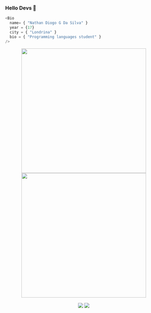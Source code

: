 ### Hello Devs 👋
```js
<Bio 
  name= { "Nathan Diogo G Da Silva" }
  year = {17}
  city = { "Londrina" }
  bio = { "Programming languages student" }
/>
```
<div align="center">
    <a href="https://github.com/NathanDG">
    <img src= "https://github-readme-stats.vercel.app/api?username=NathanDG&show_icons=true&theme=dark&include_all_commits=true&count_private=true" width = 400 />
    <img src = "https://github-readme-streak-stats.herokuapp.com?user=NathanDG&theme=dark&hide_border=false" width = 400>
    <br><br>
    <div>
        <a href = "mailto:nathan_diogo1@hotmail.com"><img src="https://img.shields.io/badge/-Gmail-%23333?style=for-the-badge&logo=gmail&logoColor=white" target="_blank"></a>
        <a href="https://www.linkedin.com/in/nathandiogo" target="_blank"><img src="https://img.shields.io/badge/-LinkedIn-%230077B5?style=for-the-badge&logo=linkedin&logoColor=white" target="_blank"></a>
    </div>
